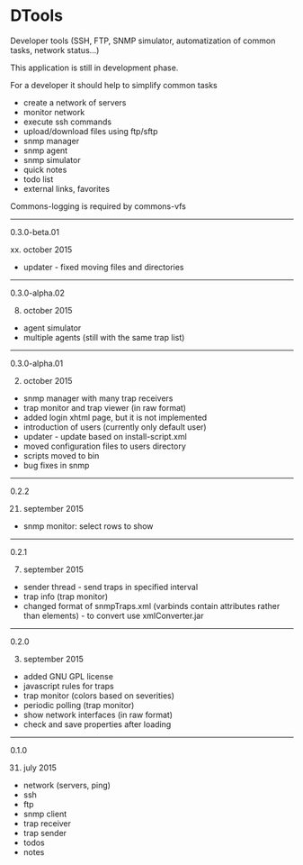 # DTools
Developer tools (SSH, FTP, SNMP simulator, automatization of common tasks, network status...)

This application is still in development phase.

For a developer it should help to simplify common tasks
- create a network of servers
- monitor network
- execute ssh commands
- upload/download files using ftp/sftp
- snmp manager
- snmp agent
- snmp simulator
- quick notes
- todo list
- external links, favorites



Commons-logging is required by commons-vfs

-----------------------------------------------------------
0.3.0-beta.01

xx. october 2015

- updater - fixed moving files and directories

-----------------------------------------------------------
0.3.0-alpha.02

8. october 2015

- agent simulator
- multiple agents (still with the same trap list)

-----------------------------------------------------------

0.3.0-alpha.01

02. october 2015

- snmp manager with many trap receivers
- trap monitor and trap viewer (in raw format)
- added login xhtml page, but it is not implemented
- introduction of users (currently only default user)
- updater - update based on install-script.xml
- moved configuration files to users directory
- scripts moved to bin
- bug fixes in snmp

-----------------------------------------------------------

0.2.2

21. september 2015

- snmp monitor: select rows to show

-----------------------------------------------------------

0.2.1

07. september 2015

- sender thread - send traps in specified interval
- trap info (trap monitor)
- changed format of snmpTraps.xml (varbinds contain attributes rather than elements) - to convert use xmlConverter.jar

-----------------------------------------------------------

0.2.0

03. september 2015

- added GNU GPL license
- javascript rules for traps
- trap monitor (colors based on severities)
- periodic polling (trap monitor)
- show network interfaces (in raw format)
- check and save properties after loading

-----------------------------------------------------------

0.1.0

31. july 2015

- network (servers, ping)
- ssh
- ftp
- snmp client
- trap receiver
- trap sender
- todos
- notes


